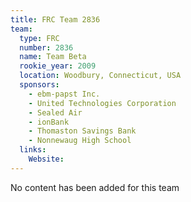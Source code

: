 ```yaml
---
title: FRC Team 2836
team:
  type: FRC
  number: 2836
  name: Team Beta
  rookie_year: 2009
  location: Woodbury, Connecticut, USA
  sponsors:
    - ebm-papst Inc.
    - United Technologies Corporation
    - Sealed Air
    - ionBank
    - Thomaston Savings Bank
    - Nonnewaug High School
  links:
    Website: 
---
```

No content has been added for this team